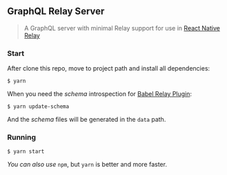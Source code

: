 GraphQL Relay Server
-----
> A GraphQL server with minimal Relay support for use in [React Native Relay](https://github.com/danielfeelfine/react-native-relay)

### Start
After clone this repo, move to project path and install all dependencies:
```
$ yarn
```

When you need the _schema_ introspection for [Babel Relay Plugin](https://facebook.github.io/relay/docs/guides-babel-plugin.html):
```
$ yarn update-schema
```
And the _schema_ files will be generated in the `data` path.

### Running
```
$ yarn start
```
*You can also use* `npm`, but `yarn` is better and more faster.
